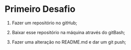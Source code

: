 # Primeiro Desafio

1. Fazer um repositório no gitHub;

2. Baixar esse repositório na máquina através do gitBash;

3. Fazer uma alteração no README.md e dar um git push;
